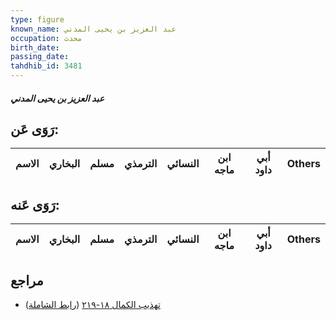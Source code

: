 ```yaml
---
type: figure
known_name: عبد العزيز بن يحيى المدني
occupation: محدث
birth_date:
passing_date:
tahdhib_id: 3481
---
```

##### عبد العزيز بن يحيى المدني

## رَوَى عَن:
| الاسم | البخاري | مسلم | الترمذي | النسائي | ابن ماجه | أبي داود | Others |
| ----- | ------- | ---- | ------- | ------- | -------- | -------- | ------ |
## رَوَى عَنه:
| الاسم | البخاري | مسلم | الترمذي | النسائي | ابن ماجه | أبي داود | Others |
| ----- | ------- | ---- | ------- | ------- | -------- | -------- | ------ |
## مراجع
- [تهذيب الكمال ١٨-٢١٩](obsidian://open?vault=Tahdhib-al-Kamal&file=Figures/٣٤٨١-عبد%20العزيز%20بن%20يحيى%20المدني) ([رابط الشاملة](https://shamela.ws/book/3722/9252))